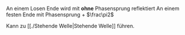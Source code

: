 An einem Losen Ende wird mit **ohne** Phasensprung reflektiert 
An einem festen Ende mit Phasensprung + $\frac\pi2$

Kann zu [[./Stehende Welle|Stehende Welle]] führen.